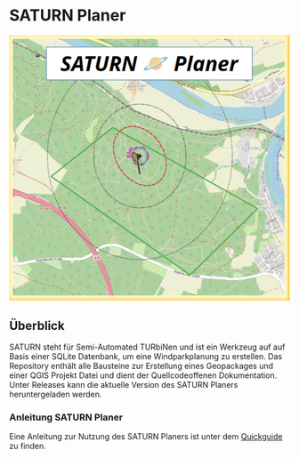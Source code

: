 # SATURN Planer

![Turbine Planer image](doc/img/SATURN_Planer.png)

## Überblick
SATURN steht für Semi-Automated TURbiNen und ist ein Werkzeug auf auf Basis einer SQLite Datenbank, um eine Windparkplanung zu erstellen. Das Repository enthält alle Bausteine zur Erstellung eines Geopackages und einer QGIS Projekt Datei und dient der Quellcodeoffenen Dokumentation. Unter Releases kann die aktuelle Version des SATURN Planers heruntergeladen werden.

### Anleitung SATURN Planer
Eine Anleitung zur Nutzung des SATURN Planers ist unter dem [Quickguide](https://github.com/VEB-NullEins/SATURN_Planer/blob/main/doc/QUICKGUIDE.md) zu finden.

